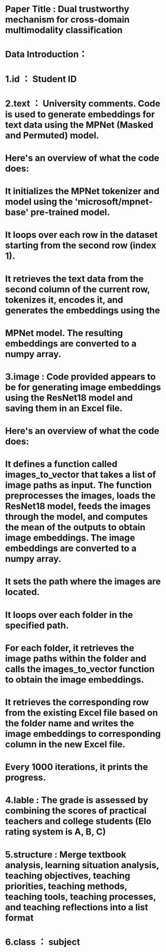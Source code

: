 # Paper Title : Dual trustworthy mechanism for cross-domain multimodality classification
# Data Introduction：
#    1.id ： Student ID
#    2.text ： University comments. Code is used to generate embeddings for text data using the MPNet (Masked and Permuted) model.
#              Here's an overview of what the code does:
#              It initializes the MPNet tokenizer and model using the 'microsoft/mpnet-base' pre-trained model.
#              It loops over each row in the dataset starting from the second row (index 1).
#              It retrieves the text data from the second column of the current row, tokenizes it, encodes it, and generates the embeddings using the 
#            MPNet model. The resulting embeddings are converted to a numpy array.
#    3.image : Code provided appears to be for generating image embeddings using the ResNet18 model and saving them in an Excel file. 
#              Here's an overview of what the code does:
#              It defines a function called images_to_vector that takes a list of image paths as input. The function preprocesses the images, loads the                 ResNet18 model, feeds the images through the model, and computes the mean of the outputs to obtain image embeddings. The image embeddings are                 converted to a numpy array.
#              It sets the path where the images are located.
#              It loops over each folder in the specified path.
#             For each folder, it retrieves the image paths within the folder and calls the images_to_vector function to obtain the image embeddings.
#              It retrieves the corresponding row from the existing Excel file based on the folder name and writes the image embeddings to corresponding                column in the new Excel file.
#              Every 1000 iterations, it prints the progress.
#    4.lable : The grade is assessed by combining the scores of practical teachers and college students (Elo rating system is A, B, C)
 #   5.structure : Merge textbook analysis, learning situation analysis, teaching objectives, teaching priorities, teaching methods, teaching tools,                       teaching processes, and teaching reflections into a list format
  #  6.class ： subject





